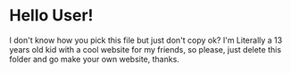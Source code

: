 # Hello User!
I don't know how you pick this file but just don't copy ok?
I'm Literally a 13 years old kid with a cool website for my friends,
so please, just delete this folder and go make your own website, thanks.
